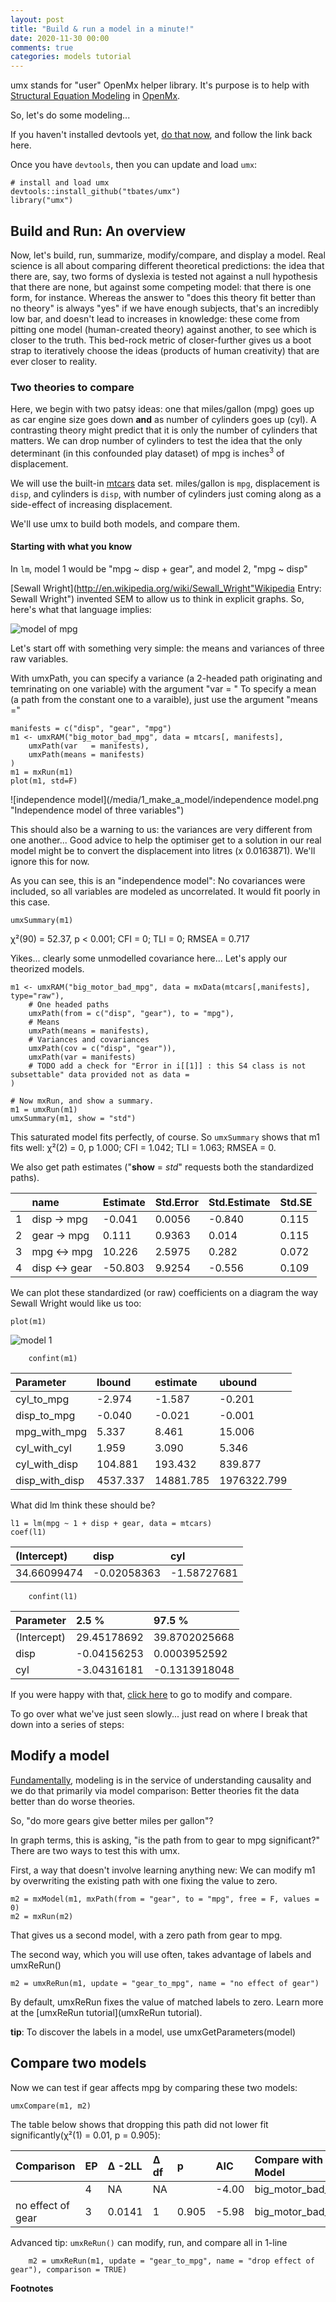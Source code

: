 ```yaml
---
layout: post
title: "Build & run a model in a minute!"
date: 2020-11-30 00:00
comments: true
categories: models tutorial
---
```


<a name="top"></a>
umx stands for "user" OpenMx helper library. It's purpose is to help with [Structural Equation Modeling](http://en.wikipedia.org/wiki/Structural_equation_modeling) in [OpenMx](http://openmx.psyc.virginia.edu).

So, let's do some modeling... 

If you haven't installed devtools yet, [do that now](/models/tutorial/2020/12/10/Install.html), and follow the link back here.

Once you have `devtools`, then you can update and load `umx`:

``` splus
# install and load umx
devtools::install_github("tbates/umx")
library("umx")
```

<a name="overview"></a>
## Build and Run: An overview
Now, let's build, run, summarize, modify/compare, and display a model. Real science is all about comparing different theoretical predictions: the idea that there are, say, two forms of dyslexia is tested not against a null hypothesis that there are none, but against some competing model: that there is one form, for instance. Whereas the answer to "does this theory fit better than no theory" is always "yes" if we have enough subjects, that's an incredibly low bar, and doesn't lead to increases in knowledge: these come from pitting one model (human-created theory) against another, to see which is closer to the truth. This bed-rock metric of closer-further gives us a boot strap to iteratively choose the ideas (products of human creativity) that are ever closer to reality. 

### Two theories to compare
Here, we begin with two patsy ideas: one that miles/gallon (mpg) goes up as car engine size goes down **and** as number of cylinders goes up (cyl). A contrasting theory might predict that it is only the number of cylinders that matters. We can drop number of cylinders to test the idea that the only determinant (in this confounded play dataset) of mpg is inches<sup>3</sup> of displacement.

We will use the built-in [mtcars](https://stat.ethz.ch/R-manual/R-devel/library/datasets/html/mtcars.html) data set. miles/gallon is `mpg`, displacement is `disp`, and cylinders is `disp`, with number of cylinders just coming along as a side-effect of increasing displacement.

We'll use umx to build both models, and compare them.

#### Starting with what you know

In `lm`, model 1 would be "mpg ~ disp + gear", and model 2, "mpg ~ disp"

[Sewall Wright](http://en.wikipedia.org/wiki/Sewall_Wright"Wikipedia Entry: Sewall Wright") invented SEM to allow us to think in explicit graphs. So, here's what that language implies:

![model of mpg](/media/1_make_a_model/mpg_1a_theory.png "A model of Miles/gallon")

Let's start off with something very simple: the means and variances of three raw variables.

With umxPath, you can specify a variance (a 2-headed path originating and temrinating on one variable) with the argument "var = "
To specify a mean (a path from the constant one to a varaible), just use the argument "means ="

``` splus
manifests = c("disp", "gear", "mpg")
m1 <- umxRAM("big_motor_bad_mpg", data = mtcars[, manifests],
	umxPath(var   = manifests),
	umxPath(means = manifests)
)
m1 = mxRun(m1)
plot(m1, std=F)
```

![independence model](/media/1_make_a_model/independence model.png "Independence model of three variables")

This should also be a warning to us: the variances are very different from one another... Good advice to help the optimiser get to a solution in our real model might be to convert the displacement into litres (x 0.0163871). We'll ignore this for now.

As you can see, this is an "independence model": No covariances were included, so all variables are modeled as uncorrelated. It would fit poorly in this case.

``` splus
umxSummary(m1)
```

χ²(90) = 52.37, p < 0.001; CFI = 0; TLI = 0; RMSEA = 0.717

Yikes... clearly some unmodelled covariance here... Let's apply our theorized models.

``` splus
m1 <- umxRAM("big_motor_bad_mpg", data = mxData(mtcars[,manifests], type="raw"),
	# One headed paths
	umxPath(from = c("disp", "gear"), to = "mpg"),
	# Means
	umxPath(means = manifests),
	# Variances and covariances
	umxPath(cov = c("disp", "gear")),
	umxPath(var = manifests)
	# TODO add a check for "Error in i[[1]] : this S4 class is not subsettable" data provided not as data = 	
)

# Now mxRun, and show a summary.
m1 = umxRun(m1)
umxSummary(m1, show = "std")
```

This saturated model fits perfectly, of course.
So `umxSummary` shows that m1 fits well: χ²(2) = 0, p 1.000; CFI = 1.042; TLI = 1.063; RMSEA = 0.

We also get path estimates ("**show** = *std*" requests both the standardized paths).

|   | name           | Estimate | Std.Error | Std.Estimate | Std.SE |
|:--|:---------------|:---------|:----------|:-------------|:-------|
| 1 | disp -> mpg    |  -0.041  | 0.0056    | -0.840       | 0.115  |
| 2 | gear -> mpg    |   0.111  | 0.9363    |  0.014       | 0.115  |
| 3 | mpg <-> mpg    |  10.226  | 2.5975    |  0.282       | 0.072  |
| 4 | disp <-> gear  | -50.803  | 9.9254    | -0.556       | 0.109  |

We can plot these standardized (or raw) coefficients on a diagram the way Sewall Wright would like us too:

``` splus
plot(m1)
```
![model 1](/media/1_make_a_model/mtcar2.png "Model 1")

```splus
    confint(m1)
```

| Parameter      | lbound   | estimate  | ubound      |
|:---------------|:---------|:----------|:------------|
| cyl_to_mpg     | -2.974   | -1.587    | -0.201      |
| disp_to_mpg    | -0.040   | -0.021    | -0.001      |
| mpg_with_mpg   | 5.337    | 8.461     | 15.006      |
| cyl_with_cyl   | 1.959    | 3.090     | 5.346       |
| cyl_with_disp  | 104.881  | 193.432   | 839.877     |
| disp_with_disp | 4537.337 | 14881.785 | 1976322.799 |

What did lm think these should be?

```splus
l1 = lm(mpg ~ 1 + disp + gear, data = mtcars)
coef(l1)
```

| (Intercept) | disp        | cyl         |
|:------------|:------------|:------------|
| 34.66099474 | -0.02058363 | -1.58727681 |

```splus
    confint(l1)
```

| Parameter   | 2.5 %       | 97.5 %        |
|:------------|:------------|:--------------|
| (Intercept) | 29.45178692 | 39.8702025668 |
| disp        | -0.04156253 | 0.0003952592  |
| cyl         | -3.04316181 | -0.1313918048 |

If you were happy with that, [click here](#modify) to go to modify and compare.

To go over what we've just seen slowly... just read on where I break that down into a series of steps:


<a name="modify"></a>
## Modify a model

[Fundamentally](http://www.mii.ucla.edu/causality), modeling is in the service of understanding causality and we do that primarily via model comparison: Better theories fit the data better than do worse theories.

So, "do more gears give better miles per gallon"?

In graph terms, this is asking, "is the path from to gear to mpg significant?" There are two ways to test this with umx.

First, a way that doesn't involve learning anything new: We can modify m1 by overwriting the existing path with one fixing the value to zero.

``` splus
m2 = mxModel(m1, mxPath(from = "gear", to = "mpg", free = F, values = 0)
m2 = mxRun(m2)
```
That gives us a second model, with a zero path from gear to mpg.

The second way, which you will use often, takes advantage of labels and umxReRun()

``` splus
m2 = umxReRun(m1, update = "gear_to_mpg", name = "no effect of gear")
```
By default, umxReRun fixes the value of matched labels to zero. Learn more at the [umxReRun tutorial](umxReRun tutorial).

**tip**: To discover the labels in a model, use umxGetParameters(model)
<a name="compare"></a>
## Compare two models

Now we can test if gear affects mpg by comparing these two models:

``` splus
umxCompare(m1, m2)
```

The table below shows that dropping this path did not lower fit significantly(χ²(1) = 0.01, p = 0.905):

| Comparison        | EP | Δ -2LL     | Δ df  | p     | AIC   | Compare with Model |
|:------------------|:---|:-----------|:------|:------|:------|:-------------------|
| <NA>              | 4  | NA         | NA    | <NA>  | -4.00 | big_motor_bad_mpg  |
| no effect of gear | 3  | 0.0141     | 1     | 0.905 | -5.98 | big_motor_bad_mpg  |


Advanced tip: `umxReRun()` can modify, run, and compare all in 1-line

``` splus
	m2 = umxReRun(m1, update = "gear_to_mpg", name = "drop effect of gear"), comparison = TRUE)
```

**Footnotes**
[^1]: `devtools` is @Hadley's package for using packages not on CRAN.

<!--
#### TODO
1. Examples using  [personality](https://en.wikipedia.org/wiki/Five_Factor_Model) data.
2. IQ example. A model in which all facets load on each other. compare to *g*
-->
